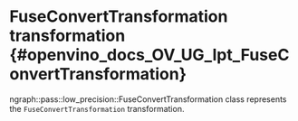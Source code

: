 # FuseConvertTransformation transformation {#openvino_docs_OV_UG_lpt_FuseConvertTransformation}

ngraph::pass::low_precision::FuseConvertTransformation class represents the `FuseConvertTransformation` transformation.

